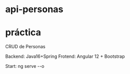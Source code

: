 # api-personas
# práctica

CRUD de Personas

Backend: Java16+Spring
Frotend: Angular 12 + Bootstrap

Start: ng serve --o

